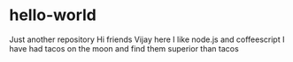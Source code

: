 # hello-world
Just another repository
Hi friends
Vijay here I like node.js and coffeescript
I have had tacos on the moon and find them superior than tacos
